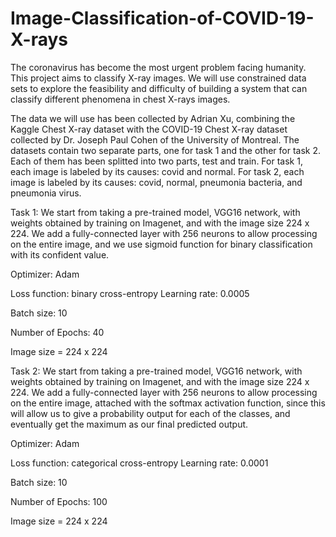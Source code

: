 # Image-Classification-of-COVID-19-X-rays

The coronavirus has become the most urgent problem facing humanity. This project aims to classify X-ray images. We will use constrained data sets to explore the feasibility and difficulty of building a system that can classify different phenomena in chest X-rays images.


The data we will use has been collected by Adrian Xu, combining the Kaggle Chest X-ray dataset with the COVID-19 Chest X-ray dataset collected by Dr. Joseph Paul Cohen of the University of Montreal.
The datasets contain two separate parts, one for task 1 and the other for task 2. Each of them has been splitted into two parts, test and train. For task 1, each image is labeled by its causes: covid and normal. For task 2, each image is labeled by its causes: covid, normal, pneumonia bacteria, and pneumonia virus.

Task 1:
We start from taking a pre-trained model, VGG16 network, with weights obtained by training on Imagenet, and with the image size 224 x 224. We add a fully-connected layer with 256 neurons to allow processing on the entire image, and we use sigmoid function for binary classification with its confident value.

Optimizer: Adam

Loss function: binary cross-entropy Learning rate: 0.0005

Batch size: 10

Number of Epochs: 40

Image size = 224 x 224


Task 2:
We start from taking a pre-trained model, VGG16 network, with weights obtained by training on Imagenet, and with the image size 224 x 224. We add a fully-connected layer with 256 neurons to allow processing on the entire image, attached with the softmax activation function, since this will allow us to give a probability output for each of the classes, and eventually get the maximum as our final predicted output.

Optimizer: Adam

Loss function: categorical cross-entropy Learning rate: 0.0001

Batch size: 10

Number of Epochs: 100

Image size = 224 x 224
